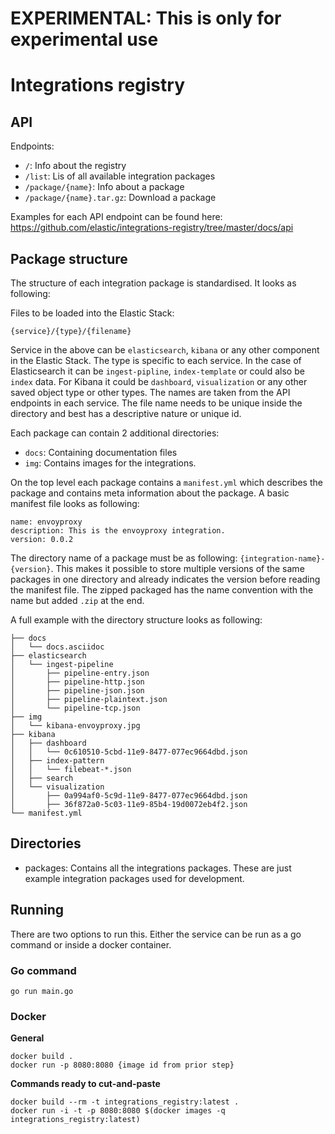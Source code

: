 # EXPERIMENTAL: This is only for experimental use

# Integrations registry

## API

Endpoints:

* `/`: Info about the registry
* `/list`: Lis of all available integration packages
* `/package/{name}`: Info about a package
* `/package/{name}.tar.gz`: Download a package

Examples for each API endpoint can be found here: https://github.com/elastic/integrations-registry/tree/master/docs/api

## Package structure

The structure of each integration package is standardised. It looks as following:

Files to be loaded into the Elastic Stack:

```
{service}/{type}/{filename}
```

Service in the above can be `elasticsearch`, `kibana` or any other component in the Elastic Stack. The type is specific to each service. In the case of Elasticsearch it can be `ingest-pipline`, `index-template` or could also be `index` data. For Kibana it could be `dashboard`, `visualization` or any other saved object type or other types. The names are taken from the API endpoints in each service. The file name needs to be unique inside the directory and best has a descriptive nature or unique id.

Each package can contain 2 additional directories:

* `docs`: Containing documentation files
* `img`: Contains images for the integrations.

On the top level each package contains a `manifest.yml` which describes the package and contains meta information about the package. A basic manifest file looks as following:

```
name: envoyproxy
description: This is the envoyproxy integration.
version: 0.0.2
```

The directory name of a package must be as following: `{integration-name}-{version}`. This makes it possible to store multiple versions of the same packages in one directory and already indicates the version before reading the manifest file. The zipped packaged has the name convention with the name but added `.zip` at the end.

A full example with the directory structure looks as following:

```
├── docs
│   └── docs.asciidoc
├── elasticsearch
│   └── ingest-pipeline
│       ├── pipeline-entry.json
│       ├── pipeline-http.json
│       ├── pipeline-json.json
│       ├── pipeline-plaintext.json
│       └── pipeline-tcp.json
├── img
│   └── kibana-envoyproxy.jpg
├── kibana
│   ├── dashboard
│   │   └── 0c610510-5cbd-11e9-8477-077ec9664dbd.json
│   ├── index-pattern
│   │   └── filebeat-*.json
│   ├── search
│   └── visualization
│       ├── 0a994af0-5c9d-11e9-8477-077ec9664dbd.json
│       ├── 36f872a0-5c03-11e9-85b4-19d0072eb4f2.json
└── manifest.yml
```

## Directories

* packages: Contains all the integrations packages. These are just example integration packages used for development.

## Running

There are two options to run this. Either the service can be run as a go command or inside a docker container.

### Go command
`go run main.go`

### Docker
**General**
```
docker build .
docker run -p 8080:8080 {image id from prior step}
```

**Commands ready to cut-and-paste**
```
docker build --rm -t integrations_registry:latest .
docker run -i -t -p 8080:8080 $(docker images -q integrations_registry:latest)
```
